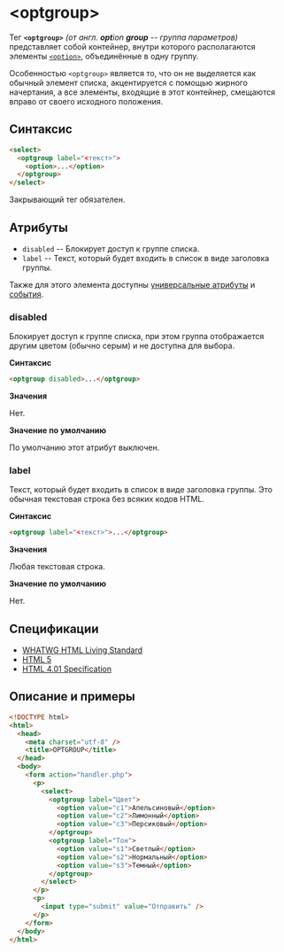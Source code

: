 # &lt;optgroup&gt;

Тег **`<optgroup>`** _(от англ. **opt**ion **group** -- группа параметров)_ представляет собой контейнер, внутри которого располагаются элементы [`<option>`](/html/option/), объединённые в одну группу.

Особенностью `<optgroup>` является то, что он не выделяется как обычный элемент списка, акцентируется с помощью жирного начертания, а все элементы, входящие в этот контейнер, смещаются вправо от своего исходного положения.

## Синтаксис

```html
<select>
  <optgroup label="<текст>">
    <option>...</option>
  </optgroup>
</select>
```

Закрывающий тег обязателен.

## Атрибуты

- `disabled` -- Блокирует доступ к группе списка.
- `label` -- Текст, который будет входить в список в виде заголовка группы.

Также для этого элемента доступны [универсальные атрибуты](/lib/uni-attr/) и [события](/lib/events/).

### disabled

Блокирует доступ к группе списка, при этом группа отображается другим цветом (обычно серым) и не доступна для выбора.

**Синтаксис**

```html
<optgroup disabled>...</optgroup>
```

**Значения**

Нет.

**Значение по умолчанию**

По умолчанию этот атрибут выключен.

### label

Текст, который будет входить в список в виде заголовка группы. Это обычная текстовая строка без всяких кодов HTML.

**Синтаксис**

```html
<optgroup label="<текст>">...</optgroup>
```

**Значения**

Любая текстовая строка.

**Значение по умолчанию**

Нет.

## Спецификации

- [WHATWG HTML Living Standard](https://html.spec.whatwg.org/multipage/forms.html#the-optgroup-element)
- [HTML 5](http://www.w3.org/TR/html5/forms.html#the-optgroup-element)
- [HTML 4.01 Specification](http://www.w3.org/TR/html401/interact/forms.html#h-17.6)

## Описание и примеры

```html
<!DOCTYPE html>
<html>
  <head>
    <meta charset="utf-8" />
    <title>OPTGROUP</title>
  </head>
  <body>
    <form action="handler.php">
      <p>
        <select>
          <optgroup label="Цвет">
            <option value="c1">Апельсиновый</option>
            <option value="c2">Лимонный</option>
            <option value="c3">Персиковый</option>
          </optgroup>
          <optgroup label="Тон">
            <option value="s1">Светлый</option>
            <option value="s2">Нормальный</option>
            <option value="s3">Темный</option>
          </optgroup>
        </select>
      </p>
      <p>
        <input type="submit" value="Отправить" />
      </p>
    </form>
  </body>
</html>
```
